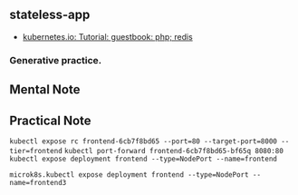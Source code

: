## stateless-app 
- [kubernetes.io: Tutorial: guestbook: php; redis](https://kubernetes.io/docs/tutorials/stateless-application/guestbook/)
### Generative practice.

## Mental Note

## Practical Note

`kubectl expose rc frontend-6cb7f8bd65 --port=80 --target-port=8000 --tier=frontend`
`kubectl port-forward frontend-6cb7f8bd65-bf65q 8080:80`
`kubectl expose deployment frontend --type=NodePort --name=frontend`

`microk8s.kubectl expose deployment frontend --type=NodePort --name=frontend3`
